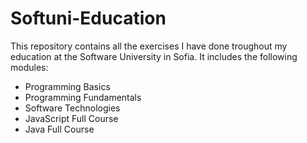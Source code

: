 # Softuni-Education
This repository contains all the exercises I have done troughout my education at the Software University in Sofia.
It includes the following modules:

* Programming Basics
* Programming Fundamentals
* Software Technologies
* JavaScript Full Course
* Java Full Course
